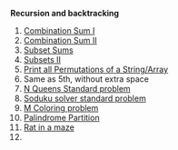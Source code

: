 **Recursion and backtracking**

1. [Combination Sum I](https://leetcode.com/problems/combination-sum/)
2. [Combination Sum II](https://leetcode.com/problems/combination-sum-ii/)
3. [Subset Sums](https://practice.geeksforgeeks.org/problems/subset-sums2234/1)
4. [Subsets II](https://leetcode.com/problems/subsets-ii/)
5. [Print all Permutations of a String/Array](https://leetcode.com/problems/permutations/)
6. Same as 5th, without extra space
7. [N Queens Standard problem](https://leetcode.com/problems/n-queens/)
8. [Soduku solver standard problem](https://leetcode.com/problems/sudoku-solver/)
9. [M Coloring problem](https://practice.geeksforgeeks.org/problems/m-coloring-problem-1587115620/1)
10. [Palindrome Partition](https://leetcode.com/problems/palindrome-partitioning/)
11. [Rat in a maze](https://practice.geeksforgeeks.org/problems/rat-in-a-maze-problem/1#)
12. 